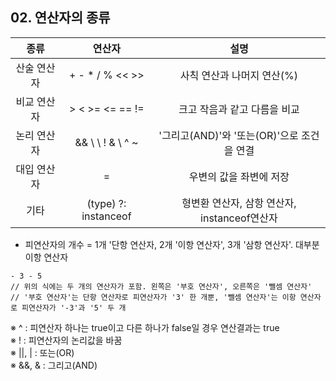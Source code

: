 ## 02. 연산자의 종류

| 종류 | 연산자 | 설명 |
| :--: | :--: | :--: |
| 산술 연산자 | +   -   *   /   %   <<   >> | 사칙 연산과 나머지 연산(%) |
| 비교 연산자 | >   <   >=   <=   ==   != | 크고 작음과 같고 다름을 비교 |
| 논리 연산자 | &&   \ \   !   &   \   ^   ~ | '그리고(AND)'와 '또는(OR)'으로 조건을 연결 |
| 대입 연산자 | = | 우변의 값을 좌변에 저장 |
| 기타 | (type) ?: instanceof | 형변환 연산자, 삼항 연산자, instanceof연산자 |

* 피연산자의 개수 = 1개 '단항 연산자, 2개 '이항 연산자', 3개 '삼항 연산자'. 대부분 이항 연산자

```
- 3 - 5   
// 위의 식에는 두 개의 연산자가 포함. 왼쪽은 '부호 연산자', 오른쪽은 '뺄셈 연산자'
// '부호 연산자'는 단항 연산자로 피연산자가 '3' 한 개뿐, '뺄셈 연산자'는 이항 연산자로 피연산자가 '-3'과 '5' 두 개
```

※ ^ : 피연산자 하나는 true이고 다른 하나가 false일 경우 연산결과는 true   
※ ! : 피연산자의 논리값을 바꿈    
※ ||, | : 또는(OR)   
※ &&, & : 그리고(AND)
